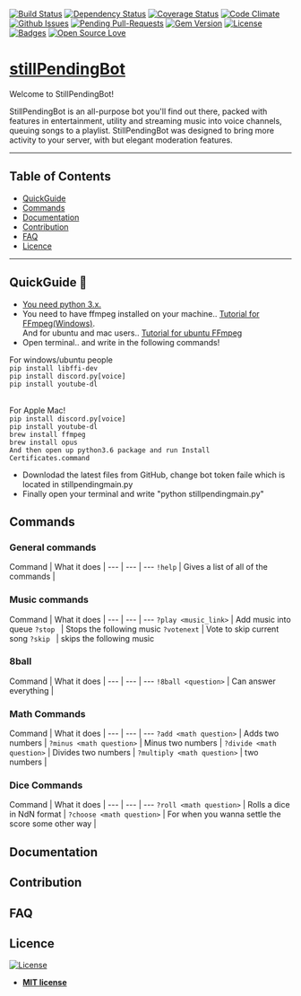 [![Build Status](http://img.shields.io/travis/badges/badgerbadgerbadger.svg?style=flat-square)](https://travis-ci.org/badges/badgerbadgerbadger) [![Dependency Status](http://img.shields.io/gemnasium/badges/badgerbadgerbadger.svg?style=flat-square)](https://gemnasium.com/badges/badgerbadgerbadger) [![Coverage Status](http://img.shields.io/coveralls/badges/badgerbadgerbadger.svg?style=flat-square)](https://coveralls.io/r/badges/badgerbadgerbadger) [![Code Climate](http://img.shields.io/codeclimate/github/badges/badgerbadgerbadger.svg?style=flat-square)](https://codeclimate.com/github/badges/badgerbadgerbadger) [![Github Issues](http://githubbadges.herokuapp.com/badges/badgerbadgerbadger/issues.svg?style=flat-square)](https://github.com/badges/badgerbadgerbadger/issues) [![Pending Pull-Requests](http://githubbadges.herokuapp.com/badges/badgerbadgerbadger/pulls.svg?style=flat-square)](https://github.com/badges/badgerbadgerbadger/pulls) [![Gem Version](http://img.shields.io/gem/v/badgerbadgerbadger.svg?style=flat-square)](https://rubygems.org/gems/badgerbadgerbadger) [![License](http://img.shields.io/:license-mit-blue.svg?style=flat-square)](http://badges.mit-license.org) [![Badges](http://img.shields.io/:badges-9/9-ff6799.svg?style=flat-square)](https://github.com/badges/badgerbadgerbadger) [![Open Source Love](https://badges.frapsoft.com/os/v1/open-source.svg?v=102)](https://github.com/Cmoen11/BuffBot/)


# [stillPendingBot](https://emojidefine.com/wp-content/uploads/2017/05/Thinking-Face-Windows-Emoji.png)

Welcome to StillPendingBot! 

StillPendingBot is an all-purpose bot you'll find out there, packed with features in entertainment, utility and streaming music into voice channels, queuing songs to a playlist. StillPendingBot was designed to bring more activity to your server, with but elegant moderation features.


---


## Table of Contents



- [QuickGuide](#quickguide)
- [Commands](#commands)
- [Documentation](#documentation)
- [Contribution](#contribution)
- [FAQ](#faq)
- [Licence](#license)
---




## QuickGuide 📍
- [You need python 3.x.](https://www.python.org/downloads/)
- You need to have ffmpeg installed on your machine.. [Tutorial for FFmpeg(Windows)](http://www.hongkiat.com/blog/ffmpeg-guide/). <br> And for ubuntu and mac users.. [Tutorial for ubuntu FFmpeg ](https://medium.com/portfolio-of-bilash/install-ffmpeg-on-ubuntu-mac-os-98588f3251d7)
- Open terminal.. and write in the following commands!


For windows/ubuntu people<br>
`pip install libffi-dev`<br>
`pip install discord.py[voice]`<br>
`pip install youtube-dl`<br>
<br>

For Apple Mac!<br>
`pip install discord.py[voice]`<br>
`pip install youtube-dl`<br>
`brew install ffmpeg`<br>
`brew install opus`<br>
`And then open up python3.6 package and run Install Certificates.command`<br>



- Downlodad the latest files from GitHub, change bot token faile which is located in stillpendingmain.py
- Finally open your terminal and write "python stillpendingmain.py"



## Commands


### General commands
Command | What it does |
--- | --- | ---
`!help` | Gives a list of all of the commands |


### Music commands
Command | What it does |
--- | --- | ---
`?play <music_link>` | Add music into queue 
`?stop ` | Stops the following music
`?votenext` | Vote to skip current song 
`?skip ` | skips the following music


### 8ball
Command | What it does |
--- | --- | ---
`!8ball <question>` | Can answer everything |


### Math Commands
Command | What it does |
--- | --- | ---
`?add <math question>` | Adds two numbers |
`?minus <math question>` | Minus two numbers |
`?divide <math question>` | Divides two numbers |
`?multiply <math question>` |  two numbers |

### Dice Commands
Command | What it does |
--- | --- | ---
`?roll <math question>` | Rolls a dice in NdN format |
`?choose <math question>` | For when you wanna settle the score some other way |

## Documentation





## Contribution





## FAQ




## Licence

[![License](http://img.shields.io/:license-mit-blue.svg?style=flat-square)](http://badges.mit-license.org)

- **[MIT license](http://opensource.org/licenses/mit-license.php)**


